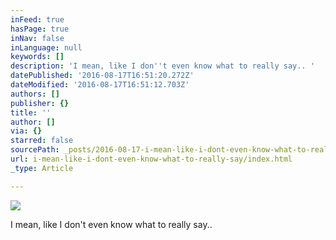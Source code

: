 ```yaml
---
inFeed: true
hasPage: true
inNav: false
inLanguage: null
keywords: []
description: 'I mean, like I don''t even know what to really say.. '
datePublished: '2016-08-17T16:51:20.272Z'
dateModified: '2016-08-17T16:51:12.703Z'
authors: []
publisher: {}
title: ''
author: []
via: {}
starred: false
sourcePath: _posts/2016-08-17-i-mean-like-i-dont-even-know-what-to-really-say.md
url: i-mean-like-i-dont-even-know-what-to-really-say/index.html
_type: Article

---
```

![](https://the-grid-user-content.s3-us-west-2.amazonaws.com/472ba92a-fa4a-412c-be68-1dd5a329eb65.png)

I mean, like I don't even know what to really say..